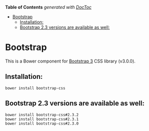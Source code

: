 <!-- START doctoc generated TOC please keep comment here to allow auto update -->
<!-- DON'T EDIT THIS SECTION, INSTEAD RE-RUN doctoc TO UPDATE -->
**Table of Contents**  *generated with [DocToc](https://github.com/thlorenz/doctoc)*

- [Bootstrap](#bootstrap)
  - [Installation:](#installation)
  - [Bootstrap 2.3 versions are available as well:](#bootstrap-23-versions-are-available-as-well)

<!-- END doctoc generated TOC please keep comment here to allow auto update -->

# Bootstrap


This is a Bower component for [Bootstrap 3](http://getbootstrap.com/) CSS library (v3.0.0).

## Installation:

`bower install bootstrap-css`


## Bootstrap 2.3 versions are available as well:

```
bower install bootstrap-css#2.3.2
bower install bootstrap-css#2.3.1
bower install bootstrap-css#2.3.0
```
